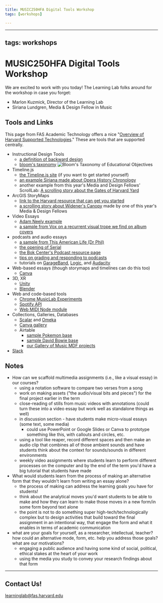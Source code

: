 ```yaml
---
title: MUSIC250HFA Digital Tools Workshop
tags: [workshops]

---
```


---
tags: workshops
---
# MUSIC250HFA Digital Tools Workshop

We are excited to work with you today! The Learning Lab folks around for the workshop in case you forget:

* Marlon Kuzmick, Director of the Learning Lab
* Siriana Lundgren, Media & Design Fellow in Music


## Tools and Links

This page from FAS Academic Technology offers a nice "[Overview of Harvard Supported Technologies](https://atg.fas.harvard.edu/supported-technologies)." These are tools that are supported centrally.


- Instructional Design Tools
    - [a definition of backward design](https://docs.google.com/document/d/1z7F6atu3JFw1c9R81CvY8AuzemIyK8ufjeUVVh-t1r4/edit?usp=sharing)
    - [bloom's taxonomy](https://docs.google.com/document/d/19opOwA_Uumk0huSTP1eqSPetao-bn0NcMRXKnNOjxWU/edit?usp=sharing)
![Bloom's Taxonomy of Educational Objectives](https://cft.vanderbilt.edu/wp-content/uploads/sites/59/Bloomtaxonomy-e1445435495371.jpg)
- Timeline.js
    - [the Timeline.js site](https://timeline.knightlab.com/) (if you want to get started yourself)
    - [an example Siriana made about Opera History Chronology](https://cdn.knightlab.com/libs/timeline3/latest/embed/index.html?source=1izZoalGC8TsH9v5Z5EI3M0gMD9gxNxcyjUMohnVeado&font=Default&lang=en&initial_zoom=2&height=650)
    * another example from this year's Media and Design Fellows' ScrollLab: [A scrolling story about the Gates of Harvard Yard](https://cdn.knightlab.com/libs/timeline3/latest/embed/index.html?source=1OJVF9nPPqKUyVHKTAP9obssyooxUtD9PoyiiatKXwjk&font=Dancing-Ledger&lang=en&initial_zoom=2&height=650)
- ArcGIS StoryMaps 
    - [link to the Harvard resource that can get you started](https://gis.harvard.edu/arcgis-online)
    * [a scrolling story about Widener's Canopy](https://storymaps.arcgis.com/stories/836b308634524f4397627772b839024e) made by one of this year's Media & Design Fellows 
- Video Essays
    * [Adam Neely example](https://www.youtube.com/watch?v=epqYft12nV4)
    - [a sample from Vox on a recurrent visual trope we find on album covers](https://www.youtube.com/embed/_V10kWLh71U)
- podcasts and audio essays
    - [a sample from This American Life (Dr Phil)](https://www.thisamericanlife.org/339/break-up/act-one-14)
    - [the opening of Serial](https://www.youtube.com/embed/nMSxiHuDa00?start=28)
    - [the Bok Center's Podcast resource page](https://sites.google.com/g.harvard.edu/ll-podcasting)
    - [tips on grading and responding to podcasts](https://docs.google.com/document/d/1WEGrqE6DNQamfPMjLa11MiGcFeTEYUpx/edit?usp=sharing&ouid=107537220148069160041&rtpof=true&sd=true)
    - tutorials on [GarageBand](https://hackmd.io/hQB8hJ3bTkGLFMTkcahuYA), [Logic](https://hackmd.io/hQB8hJ3bTkGLFMTkcahuYA), and [Audacity](https://hackmd.io/xV_mauV0Sf-6LYtQzi0yzA)
- Web-based essays (though storymaps and timelines can do this too)
    - [Canva](https://www.canva.com/design/DAFTPgMObA4/wr0-uLcp6ILEwxEOQL-y_Q/view?website#2)
- 3D, XR
    - [Unity](https://unity.com/)
    - [Blender](https://www.blender.org/download/)
- Web and code-based tools
    - [Chrome MusicLab Experiments](https://musiclab.chromeexperiments.com/)
    - [Spotify API](https://developer.spotify.com/documentation/web-api/)
    - [Web MIDI Node module](https://www.npmjs.com/package/webmidi)
- Collections, Galleries, Databases
    - [Scalar](https://atg.fas.harvard.edu/scalar) and [Omeka](https://atg.fas.harvard.edu/omeka)
    - [Canva gallery](https://www.canva.com/design/DAFTPiTX0ag/Wf6AXqaum20Y3pH7_wbI6w/view?website#2)
    - Airtable
        - [sample Pokemon base](https://www.airtable.com/universe/expBnjEvgt28vYKbG/the-airtable-pokedex?explore=true)
        - [sample David Bowie base](https://www.airtable.com/universe/expgUKB29QrEDV4AT/david-bowie-1969-1983-the-golden-years?explore=true)
        - [our Gallery of Music MDF projects](https://airtable.com/shrWFElN48s7z2rsr)
- [Slack](https://atg.fas.harvard.edu/slack)

## Notes

- How can we scaffold multimedia assignments (i.e., like a visual essay) in our courses?
    - using a notation software to compare two verses from a song
    - work on making assets ("the audio/visual bits and pieces") for the final project earlier in the term
    - close-reading of stills from music videos with annotations (could turn these into a video essay but work well as standalone things as well)
    - in discussion section - have students make micro-visual essays (some text, some media)
        - could use PowerPoint or Google Slides or Canva to prototype something like this, with callouts and circles, etc.
    - using a tool like reaper, record different spaces and then make an audio clip that combines all of those ambient sounds and have students think about the context for sounds/sounds in different environments
    - weekly video assignments where students learn to perform different processes on the computer and by the end of the term you'd have a big tutorial that students have made 
- What would students learn from the process of making an alternative form that they wouldn't learn from writing an essay alone?
    - the process of making can address the learning goals you have for students!
    - think about the analytical moves you'd want students to be able to make and how they can learn to make those moves in a new form/in some form beyond text alone
    - the point is not to do something super high-tech/technologically complex but to design activities that build toward the final assignment in an intentional way, that engage the form and what it enables in terms of academic communication
- what are your goals for yourself, as a researcher, intellectual, teacher? how could an alternative mode, form, etc. help you address those goals? what are our motivations?
    - engaging a public audience and having some kind of social, political, ethical stakes at the heart of your work
    - using the media you study to convey your research findings about that form

---
## Contact Us!
learninglab@fas.harvard.edu